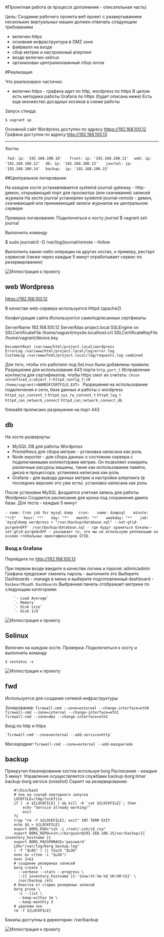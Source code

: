 #Проектная работа (в процессе дополнения - описательная часть)

Цель: Создание рабочего проекта
веб проект с развертыванием нескольких виртуальных машин
должен отвечать следующим требованиям
- включен https
- основная инфраструктура в DMZ зоне
- файрвалл на входе
- сбор метрик и настроенный алертинг
- везде включен selinux
- организован централизованный сбор логов

#Реализация

Что реализовано частично:
- включен https - графана идет по http, wordpress по https
В целом есть методика работы Grafana по https (будет описана ниже)
Есть еще множество досадных косяков в схеме работы


Запуск стенда:

`$ vagrant up`

Основной сайт Wordpress доступен по адресу https://192.168.100.12
Графана доступна по адресу http://192.168.100.13

------------------------------------------------------------------
Хосты: 

`  fwd: ip: '192.168.100.10'   `
`  front: ip: '192.168.100.11'  `
`  web: ip: '192.168.100.12'  `
`  db: ip: '192.168.100.13'   `
`  journal: ip: '192.168.100.14'  `
`  backup:  ip: '192.168.100.15'  `


##Центральное логирование

На каждом хосте устанавливается systemd-journal-gateway - http-демон, открывающий порт для просмотра (или скачивания) записей журнала 
На хосте journal установлен systemd-journal-remote - демон, скачивающий или принимающий записи журналов на центральном сервере

Проверка логирования:
Подключиться к хосту journal
$ vagrant ssh journal

Выполнить команду

$ sudo journalctl -D /var/log/journal/remote --follow

Выполнить какие-либо операции на других хостах, к примеру, рестарт сервисов (также через каждые 5 минут отработывает сервис по резервированию)

![Иллюстрация к проекту](pic1.png)



## web Wordpress

https://192.168.100.12

В качестве web-сервера используется Httpd (apache2)

Конфигурация сайта
Используются самоподписанные сертфикаты

<IfModule mod_ssl.c>
<VirtualHost *:443>
    ServerName 192.168.100.12
    ServerAlias project.local
    SSLEngine on
    SSLCertificateFile /home/vagrant/mysite.localhost.crt
    SSLCertificateKeyFile /home/vagrant/device.key

    DocumentRoot /var/www/html/project.local/wordpress
    ErrorLog /var/www/html/project.local/log/error.log
    CustomLog /var/www/html/project.local/log/requests.log combined
</VirtualHost>
</IfModule>

Для того, чтобы это работало под SeLinux были добавлены правила:
Разрешение для использование 443 порта `http_port_t`
Исправление контекста для сертификатов, чтобы https смог их считать:
`chcon unconfined_u:object_r:httpd_config_t:s0 /home/vagrant/<NAMEOFCERTFILE.EXT> `
Разрешения на использование подключения к сети, базе данных и работы с wordpress
`httpd_sys_content_t`
`httpd_sys_rw_content_t`
`httpd_log_t`
`httpd_can_network_connect`
`httpd_can_network_connect_db`

firewalld 
прописано разрешение на порт 443


## db

На хосте развернуты:
- MySQL DB для работы Wordpress
- Prometheus для сбора метрик - установка написана как роль
- Node exporter - для сбора данных о состоянии сервера с подключаемыми коллекторами метрик. Он позволяет измерять различные ресурсы машины, такие как использование памяти, диска и процессора. установка написана как роль
- Grafana - для вывода данных метрик и настройки алертинга (в последних версиях это уже есть). установка написана как роль

После установки MySQL фоздается учетная запись для работы Wordpress
Создается расписание для крона под сохранения дампа базы. Для теста - каждые 5 минут

`- name: Cron job for mysql dump `
`  cron: `
`    name: dumpsql `
`    minute: "*/5" `
`    hour: "*" `
`    day: "*" `
`    month: "*" `
`    weekday: "*" `
`    job: 'mysqldump wordpress > "/var/backup/database.sql" --set-gtid-purged=OFF' `
` /var/backup/database.sql - где будут храниться бэкапы`
` —set-gtid-purged=OFF — указывает то, что мы не используем репликацию на основе глобальных идентификаторов GTID. `


### Вход в Grafana
Перейдите по 
http://192.168.100.13

При первом входе введите в качестве логина и пароля: admin/admin
Графана предложит сменить пароль - выполните это
Выберите Dashboards - manage в меню и выберите подготовленный dashboard - `RaibeartRuadh Dashboards`
Выбранная панель отображает метрики по следующим категориям:

		`- Load Average`
		`- Memory`
		`- Disk size`
		`- Disk I/O`

![Иллюстрация к проекту](pic3.png)

## Selinux
Включен на каждом хосте. Проверка:
Подключиться к хосту и выполнить команду

` $ sestatus -v `

![Иллюстрация к проекту](pic2.png)


## fwd

Используется для создания сетевой инфраструктуры

Зонирование:
    `firewall-cmd --zone=external --change-interface=eth0`  
    `firewall-cmd --zone=internal --change-interface=eth1`  
    `firewall-cmd --zone=dmz --change-interface=eth2`  

Вход по http и https

    `firewall-cmd --zone=external --add-service=http`  
	
Маскарадинг
    `firewall-cmd --zone=external --add-masquerade`  
	
## backup	

Прикрутил бэкапирование хостов
используя borg
Расписание - каждые 5 минут. Управление осуществляется службами 
backup-borg.timer
backup-borg.service (oneshot)
Скрипт на резервирование:

		#!/bin/bash
		# лок на случай повторного запуска
		LOCKFILE=/tmp/lockfile
		if [ -e ${LOCKFILE} ] && kill -0 `cat ${LOCKFILE}`; then
		    echo "Service already working!"
		    exit
		fi
		trap "rm -f ${LOCKFILE}; exit" INT TERM EXIT
		echo $$ > ${LOCKFILE}
		export BORG_RSH="ssh -i /root/.ssh/id_rsa"
		export BORG_REPO=ssh://borguser@192.168.100.15/var/backup/{{ inventory_hostname }}
		export BORG_PASSPHRASE='password'
		LOG="/var/log/borg_backup.log"
		[ -f "$LOG" ] || touch "$LOG"
		exec &> >(tee -i "$LOG")
		exec 2>&1
		# создание резервных записей
		borg create \
		  --verbose --stats --progress \
		  ::{{ inventory_hostname }}-'{now:%Y-%m-%d_%H:%M:%S}' \
		  /var/backup /etc
		# Очистка от старых резервных записей
		borg prune \
		  -v --list \
		  --keep-within 1m \
		  --keep-monthly 3 
		# удаляем лок
		rm -f ${LOCKFILE}

Бэкапы доступны в директории: /var/backup

![Иллюстрация к проекту](pic4.png)

